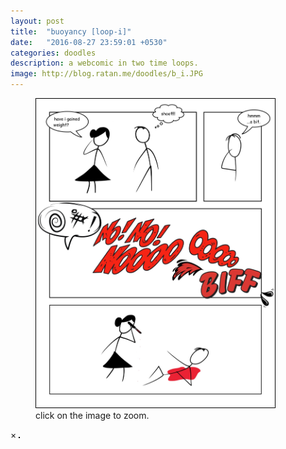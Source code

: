 ```yaml
---
layout: post
title:  "buoyancy [loop-i]"
date:   "2016-08-27 23:59:01 +0530"
categories: doodles
description: a webcomic in two time loops.
image: http://blog.ratan.me/doodles/b_i.JPG
---
```

<figure>
    <img id="myImg" style="border: 1px solid #000;" src="/doodles/b_i.JPG" alt="" width="90%" height="90%">
  <figcaption>click on the image to zoom.</figcaption>
</figure>


<div id="myModal" class="modal">
  <span class="close">×</span>
  <img class="modal-content" id="img01" style="border: 1px solid #000;">
  <div id="caption"></div>
</div>
